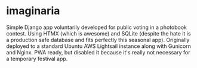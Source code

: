 # imaginaria

Simple Django app voluntarily developed for public voting in a photobook contest.
Using HTMX (which is awesome) and SQLite (despite the hate it is a production safe database and fits perfectly this seasonal app).
Originally deployed to a standard Ubuntu AWS Lightsail instance along with Gunicorn and Nginx.
PWA ready, but disabled it because it's really not necessary for a temporary festival app.
